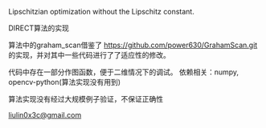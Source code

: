 Lipschitzian optimization without the Lipschitz constant. 

DIRECT算法的实现

算法中的graham_scan借鉴了
https://github.com/power630/GrahamScan.git
的实现，并对其中一些代码进行了了适应性的修改。

代码中存在一部分作图函数，便于二维情况下的调试。
依赖相关：numpy, opencv-python(算法实现没有用到)

算法实现没有经过大规模例子验证，不保证正确性

liulin0x3c@gmail.com



